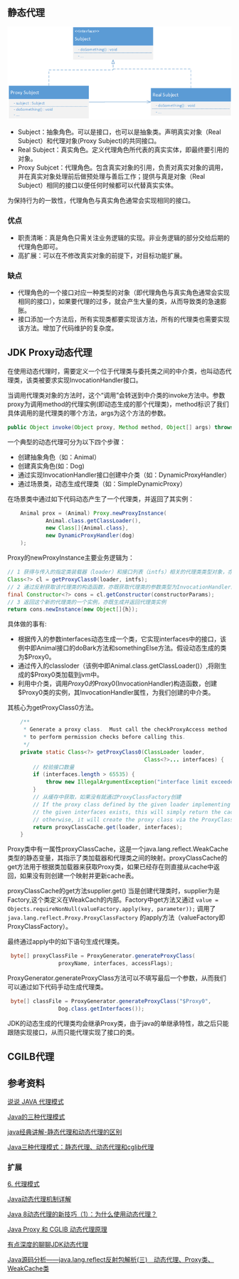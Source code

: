 ## 静态代理

![](images/2019-02-19-11-35-45.png)

- Subject：抽象角色。可以是接口，也可以是抽象类。声明真实对象（Real Subject）和代理对象(Proxy Subject)的共同接口。
- Real Subject：真实角色。定义代理角色所代表的真实实体，即最终要引用的对象。
- Proxy Subjcet：代理角色。包含真实对象的引用，负责对真实对象的调用，并在真实对象处理前后做预处理与善后工作；提供与真是对象（Real Subject）相同的接口以便任何时候都可以代替真实实体。

为保持行为的一致性，代理角色与真实角色通常会实现相同的接口。

### 优点
- 职责清晰：真是角色只需关注业务逻辑的实现。非业务逻辑的部分交给后期的代理角色即可。
- 高扩展：可以在不修改真实对象的前提下，对目标功能扩展。

### 缺点
- 代理角色的一个接口对应一种类型的对象（即代理角色与真实角色通常会实现相同的接口），如果要代理的过多，就会产生大量的类，从而导致类的急速膨胀。
- 接口添加一个方法后，所有实现类都要实现该方法，所有的代理类也需要实现该方法。增加了代码维护的复杂度。

## JDK Proxy动态代理

在使用动态代理时，需要定义一个位于代理类与委托类之间的中介类，也叫动态代理类，该类被要求实现InvocationHandler接口。

当调用代理类对象的方法时，这个“调用”会转送到中介类的invoke方法中。参数proxy为调用method的代理实例(即动态生成的那个代理类)，method标识了我们具体调用的是代理类的哪个方法，args为这个方法的参数。

```java
public Object invoke(Object proxy, Method method, Object[] args) throws Throwable
```

一个典型的动态代理可分为以下四个步骤：

- 创建抽象角色（如：Animal）
- 创建真实角色(如：Dog)
- 通过实现InvocationHandler接口创建中介类（如：DynamicProxyHandler）
- 通过场景类，动态生成代理类（如：SimpleDynamicProxy）


在场景类中通过如下代码动态产生了一个代理类，并返回了其实例：
```java
    Animal prox = (Animal) Proxy.newProxyInstance(
            Animal.class.getClassLoader(),
            new Class[]{Animal.class},
            new DynamicProxyHandler(dog)
    );
```

Proxy的newProxyInstance主要业务逻辑为：

```java
// 1 获得与传入的指定类装载器（loader）和接口列表（intfs）相关的代理类类型对象，亦既生成代理类class,并加载到JVM中
Class<?> cl = getProxyClass0(loader, intfs);
// 2 通过反射获取该代理类的构造函数，亦既获取代理类的参数类型为InvocationHandler的构造函数
final Constructor<?> cons = cl.getConstructor(constructorParams);
// 3 返回这个新的代理类的一个实例，亦既生成并返回代理类实例
return cons.newInstance(new Object[]{h});
```

具体做的事有:

- 根据传入的参数interfaces动态生成一个类，它实现interfaces中的接口，该例中即Animal接口的doBark方法和somethingElse方法。假设动态生成的类为$Proxy0。
- 通过传入的classloder（该例中即Animal.class.getClassLoader()）,将刚生成的$Proxy0类加载到jvm中。
- 利用中介类，调用$Proxy0的$Proxy0(InvocationHandler)构造函数，创建$Proxy0类的实例，其InvocationHandler属性，为我们创建的中介类。

其核心为getProxyClass0方法。

```java
    /**
     * Generate a proxy class.  Must call the checkProxyAccess method
     * to perform permission checks before calling this.
     */
    private static Class<?> getProxyClass0(ClassLoader loader,
                                           Class<?>... interfaces) {
        // 校验接口数量
        if (interfaces.length > 65535) {
            throw new IllegalArgumentException("interface limit exceeded");
        }
        // 从缓存中获取，如果没有就通过ProxyClassFactory创建
        // If the proxy class defined by the given loader implementing
        // the given interfaces exists, this will simply return the cached copy;
        // otherwise, it will create the proxy class via the ProxyClassFactory
        return proxyClassCache.get(loader, interfaces);
    }
```
Proxy类中有一属性proxyClassCache，这是一个java.lang.reflect.WeakCache类型的静态变量，其指示了类加载器和代理类之间的映射。proxyClassCache的get方法用于根据类加载器来获取Proxy类，如果已经存在则直接从cache中返回，如果没有则创建一个映射并更新cache表。          

proxyClassCache的get方法supplier.get() 当是创建代理类时，supplier为是Factory,这个类定义在WeakCach的内部。Factory中get方法又通过 ```value = Objects.requireNonNull(valueFactory.apply(key, parameter));``` 调用了 ```java.lang.reflect.Proxy.ProxyClassFactory``` 的apply方法（valueFactory即ProxyClassFactory）。

最终通过apply中的如下语句生成代理类。
```java
 byte[] proxyClassFile = ProxyGenerator.generateProxyClass(
                proxyName, interfaces, accessFlags);
```
 ProxyGenerator.generateProxyClass方法可以不填写最后一个参数，从而我们可以通过如下代码手动生成代理类。
```java
 byte[] classFile = ProxyGenerator.generateProxyClass("$Proxy0",
                Dog.class.getInterfaces());
```

JDK的动态生成的代理类均会继承Proxy类，由于java的单继承特性，故之后只能跟随实现接口，从而只能代理实现了接口的类。

## CGILB代理

## 参考资料

[说说 JAVA 代理模式](http://www.importnew.com/26116.html)

[Java的三种代理模式](https://www.cnblogs.com/cenyu/p/6289209.html)

[java经典讲解-静态代理和动态代理的区别](https://blog.csdn.net/fangqun663775/article/details/78960545)

[Java三种代理模式：静态代理、动态代理和cglib代理](https://segmentfault.com/a/1190000011291179)

### 扩展

[6. 代理模式](https://design-patterns.readthedocs.io/zh_CN/latest/structural_patterns/proxy.html)

[Java动态代理机制详解](https://blog.csdn.net/w05980598/article/details/79491627)

[Java 8动态代理的新技巧（1）：为什么使用动态代理？](http://www.importnew.com/16670.html)

[Java Proxy 和 CGLIB 动态代理原理](http://www.importnew.com/27772.html)

[有点深度的聊聊JDK动态代理](https://juejin.im/post/5c637cc4f265da2dd773c3d6)

[Java源码分析——java.lang.reflect反射包解析(三)　动态代理、Proxy类、WeakCache类](https://blog.csdn.net/hackersuye/article/details/83545871)